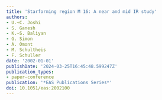 ```yaml
---
title: 'Starforming region M 16: A near and mid IR study'
authors:
- U.~C. Joshi
- S. Ganesh
- K.~S. Baliyan
- G. Simon
- A. Omont
- M. Schultheis
- F. Schuller
date: '2002-01-01'
publishDate: '2024-03-25T16:45:48.599247Z'
publication_types:
- paper-conference
publication: '*EAS Publications Series*'
doi: 10.1051/eas:2002100
---
```

